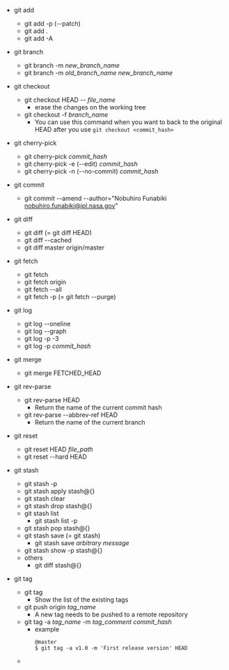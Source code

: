 - git add
  - git add -p (--patch)
  - git add .
  - git add -A

- git branch
  - git branch -m *new_branch_name*
  - git branch -m *old_branch_name* *new_branch_name*

- git checkout
  - git checkout HEAD -- *file_name*
    - erase the changes on the working tree
  - git checkout -f *branch_name*
    - You can use this command when you want to back to the original HEAD after you use `git checkout <commit_hash>`

- git cherry-pick
  - git cherry-pick *commit_hash*
  - git cherry-pick -e (--edit) *commit_hash*
  - git cherry-pick -n (--no-commit) *commit_hash*

- git commit
  - git commit --amend --author="Nobuhiro Funabiki <nobuhiro.funabiki@jpl.nasa.gov>"

- git diff
  - git diff (= git diff HEAD)
  - git diff --cached
  - git diff master origin/master

- git fetch
  - git fetch
  - git fetch origin
  - git fetch --all
  - git fetch -p (= git fetch --purge)

- git log
  - git log --oneline
  - git log --graph
  - git log -p -3
  - git log -p *commit_hash*

- git merge
  - git merge FETCHED_HEAD

- git rev-parse
  - git rev-parse HEAD
    - Return the name of the current commit hash
  - git rev-parse --abbrev-ref HEAD
    - Return the name of the current branch

- git reset
  - git reset HEAD *file_path*
  - git reset --hard HEAD

- git stash
  - git stash -p
  - git stash apply stash@{}
  - git stash clear
  - git stash drop stash@{}
  - git stash list
    - git stash list -p
  - git stash pop stash@{}
  - git stash save (= git stash)
    - git stash save *arbitrary message*
  - git stash show -p stash@{}
  - others
    - git diff stash@{}

- git tag
  - git tag
    - Show the list of the existing tags
  - git push origin *tag_name*
    - A new tag needs to be pushed to a remote repository
  - git tag -a *tag_name* -m *tag_comment* *commit_hash*
    - example
      ```
      @master
      $ git tag -a v1.0 -m 'First release version' HEAD
      ```
  - 
